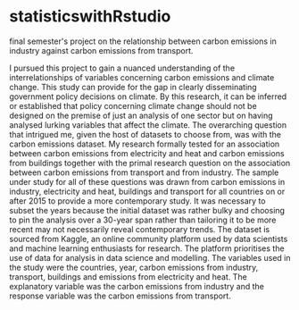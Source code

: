 # statisticswithRstudio
final semester's project on the relationship between carbon emissions in industry against carbon emissions from transport.

I pursued this project to gain a nuanced
understanding of the interrelationships of variables concerning carbon emissions and climate
change. This study can provide for the gap in clearly disseminating government policy
decisions on climate. By this research, it can be inferred or established that policy concerning
climate change should not be designed on the premise of just an analysis of one sector but on
having analysed lurking variables that affect the climate. The overarching question that intrigued me, given the host of datasets to choose from, was with the carbon emissions dataset. My research formally tested for an association
between carbon emissions from electricity and heat and carbon emissions from buildings
together with the primal research question on the association between carbon emissions from
transport and from industry. The sample under study for all of these questions was drawn
from carbon emissions in industry, electricity and heat, buildings and transport for all
countries on or after 2015 to provide a more contemporary study. It was necessary to subset
the years because the initial dataset was rather bulky and choosing to pin the analysis over a
30-year span rather than tailoring it to be more recent may not necessarily reveal
contemporary trends. The dataset is sourced from Kaggle, an online community platform
used by data scientists and machine learning enthusiasts for research. The platform prioritises
the use of data for analysis in data science and modelling. The variables used in the study
were the countries, year, carbon emissions from industry, transport, buildings and emissions
from electricity and heat. The explanatory variable was the carbon emissions from industry
and the response variable was the carbon emissions from transport.
